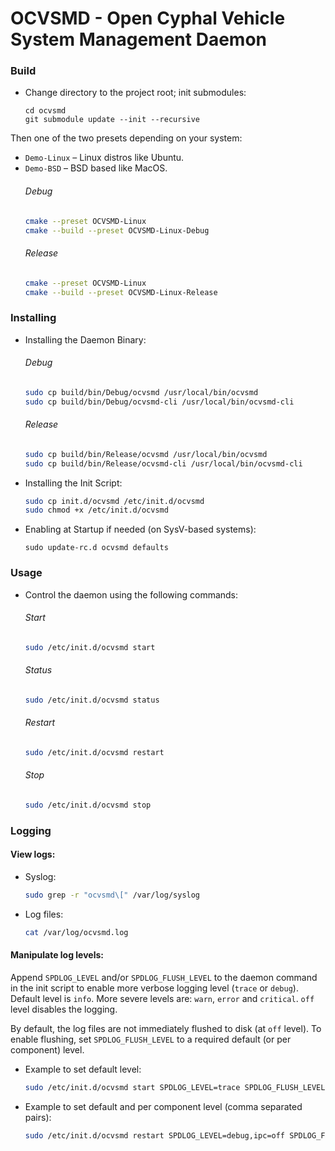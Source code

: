# OCVSMD - Open Cyphal Vehicle System Management Daemon

### Build
- Change directory to the project root; init submodules:
  ```
  cd ocvsmd
  git submodule update --init --recursive
  ```
Then one of the two presets depending on your system:
- `Demo-Linux` – Linux distros like Ubuntu.
- `Demo-BSD` – BSD based like MacOS.
  ###### Debug
  ```bash
  cmake --preset OCVSMD-Linux
  cmake --build --preset OCVSMD-Linux-Debug
  ```
  ###### Release
  ```bash
  cmake --preset OCVSMD-Linux
  cmake --build --preset OCVSMD-Linux-Release
  ```

### Installing

- Installing the Daemon Binary:
  ###### Debug
  ```bash
  sudo cp build/bin/Debug/ocvsmd /usr/local/bin/ocvsmd
  sudo cp build/bin/Debug/ocvsmd-cli /usr/local/bin/ocvsmd-cli
  ```
  ###### Release
  ```bash
  sudo cp build/bin/Release/ocvsmd /usr/local/bin/ocvsmd
  sudo cp build/bin/Release/ocvsmd-cli /usr/local/bin/ocvsmd-cli
  ```
- Installing the Init Script:
  ```bash
  sudo cp init.d/ocvsmd /etc/init.d/ocvsmd
  sudo chmod +x /etc/init.d/ocvsmd
  ```

- Enabling at Startup if needed (on SysV-based systems):
  ```
  sudo update-rc.d ocvsmd defaults
  ```

### Usage
- Control the daemon using the following commands:
  ###### Start
  ```bash
  sudo /etc/init.d/ocvsmd start
  ```
  ###### Status
  ```bash
  sudo /etc/init.d/ocvsmd status
  ```
  ###### Restart
  ```bash
  sudo /etc/init.d/ocvsmd restart
  ```
  ###### Stop
  ```bash
  sudo /etc/init.d/ocvsmd stop
  ```
### Logging

#### View logs:
  - Syslog: 
    ```bash
    sudo grep -r "ocvsmd\[" /var/log/syslog
    ```
  - Log files:
    ```bash
    cat /var/log/ocvsmd.log
    ```
#### Manipulate log levels:

  Append `SPDLOG_LEVEL` and/or `SPDLOG_FLUSH_LEVEL` to the daemon command in the init script
  to enable more verbose logging level (`trace` or `debug`).
  Default level is `info`. More severe levels are: `warn`, `error` and `critical`.
  `off` level disables the logging.
  
By default, the log files are not immediately flushed to disk (at `off` level).
To enable flushing, set `SPDLOG_FLUSH_LEVEL` to a required default (or per component) level.

  - Example to set default level:
      ```bash
      sudo /etc/init.d/ocvsmd start SPDLOG_LEVEL=trace SPDLOG_FLUSH_LEVEL=trace
      ```
  - Example to set default and per component level (comma separated pairs):
      ```bash
      sudo /etc/init.d/ocvsmd restart SPDLOG_LEVEL=debug,ipc=off SPDLOG_FLUSH_LEVEL=warn,engine=debug
      ```
